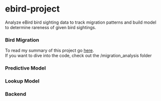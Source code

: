 # ebird-project
Analyze eBird bird sighting data to track migration patterns and build model to determine rareness of given bird sightings.


### Bird Migration
To read my summary of this project go [here](https://medium.com/@avraham.jacobsohn/us-bird-migration-11e7e96cf2b5).
<br>
If you want to dive into the code, check out the /migration_analysis folder


### Predictive Model


### Lookup Model

### Backend